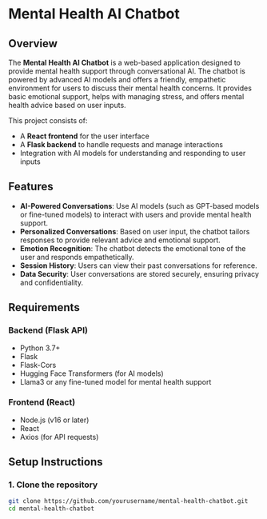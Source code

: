 # Mental Health AI Chatbot

## Overview

The **Mental Health AI Chatbot** is a web-based application designed to provide mental health support through conversational AI. The chatbot is powered by advanced AI models and offers a friendly, empathetic environment for users to discuss their mental health concerns. It provides basic emotional support, helps with managing stress, and offers mental health advice based on user inputs.

This project consists of:
- A **React frontend** for the user interface
- A **Flask backend** to handle requests and manage interactions
- Integration with AI models for understanding and responding to user inputs

## Features

- **AI-Powered Conversations**: Use AI models (such as GPT-based models or fine-tuned models) to interact with users and provide mental health support.
- **Personalized Conversations**: Based on user input, the chatbot tailors responses to provide relevant advice and emotional support.
- **Emotion Recognition**: The chatbot detects the emotional tone of the user and responds empathetically.
- **Session History**: Users can view their past conversations for reference.
- **Data Security**: User conversations are stored securely, ensuring privacy and confidentiality.

## Requirements

### Backend (Flask API)

- Python 3.7+
- Flask
- Flask-Cors
- Hugging Face Transformers (for AI models)
- Llama3 or any fine-tuned model for mental health support

### Frontend (React)

- Node.js (v16 or later)
- React
- Axios (for API requests)

## Setup Instructions

### 1. Clone the repository

```bash
git clone https://github.com/yourusername/mental-health-chatbot.git
cd mental-health-chatbot
